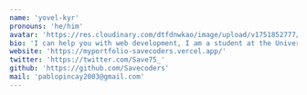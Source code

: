 ```yaml
---
name: 'yovel-kyr'
pronouns: 'he/him'
avatar: 'https://res.cloudinary.com/dtfdnwkao/image/upload/v1751852777/9671a7a1-9b85-4bff-b493-1c798b90d057_ny3xhi.jpg'
bio: 'I can help you with web development, I am a student at the Universidad de Guayaquil, I am currently learning Angular and .Net to build dynamic and responsive applications. My goal is to contribute to projects that make a positive impact on users and the community.'
website: 'https://myportfolio-savecoders.vercel.app/'
twitter: 'https://twitter.com/Save75_'
github: 'https://github.com/Savecoders'
mail: 'pablopincay2003@gmail.com'
---
```

